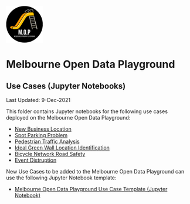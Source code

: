 <img src="/images/mop-black.png" alt="drawing" width="100"/>

# Melbourne Open Data Playground
## Use Cases (Jupyter Notebooks)

Last Updated: 9-Dec-2021

This folder contains Jupyter notebooks for the following use cases deployed on the Melbourne Open Data Playground:
- [New Business Location](usecase-newbusinesslocation.ipynb)
- [Spot Parking Problem](usecase-spotparkingproblem.ipynb)
- [Pedestrian Traffic Analysis](usecase-pedestriantrafficanalysis.ipynb)
- [Ideal Green Wall Location Identification](usecase-GreenWallLocationIDRevA.ipynb)
- [Bicycle Network Road Safety](usecase-bicyclenetworkroadsafety-part1.ipynb)
- [Event Distruption](usecase-EventDisruption.ipynb)


New Use Cases to be added to the Melbourne Open Data Playground can use the following Jupyter Notebook template:
- [Melbourne Open Data Playground Use Case Template (Jupyter Notebook)](usecase-TEMPLATE.ipynb)

